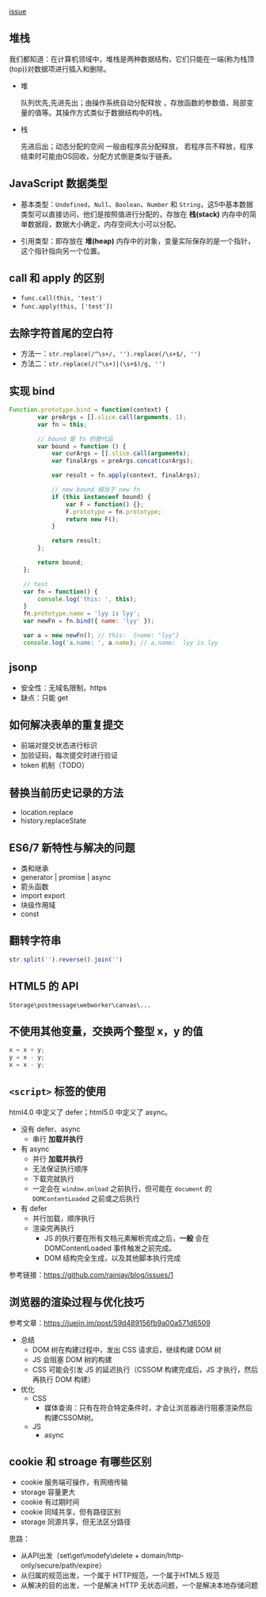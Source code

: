 [issue](https://github.com/hoperyy/blog/issues/41)

## 堆栈

我们都知道：在计算机领域中，堆栈是两种数据结构，它们只能在一端(称为栈顶(top))对数据项进行插入和删除。

+   堆
    
    队列优先,先进先出；由操作系统自动分配释放 ，存放函数的参数值，局部变量的值等。其操作方式类似于数据结构中的栈。

+   栈
    
    先进后出；动态分配的空间 一般由程序员分配释放， 若程序员不释放，程序结束时可能由OS回收，分配方式倒是类似于链表。

## JavaScript 数据类型

+   基本类型：`Undefined`、`Null`、`Boolean`、`Number` 和 `String`，这5中基本数据类型可以直接访问，他们是按照值进行分配的，存放在 **栈(stack)** 内存中的简单数据段，数据大小确定，内存空间大小可以分配。 

+   引用类型：即存放在 **堆(heap)** 内存中的对象，变量实际保存的是一个指针，这个指针指向另一个位置。

## call 和 apply 的区别

+   `func.call(this, 'test')`
+   `func.apply(this, ['test'])`

## 去除字符首尾的空白符

+   方法一：`str.replace(/^\s+/, '').replace(/\s+$/, '')`
+   方法二：`str.replace(/(^\s+)|(\s+$)/g, '')`

## 实现 bind

```js
Function.prototype.bind = function(context) {
        var preArgs = [].slice.call(arguments, 1);
        var fn = this;

        // bound 是 fn 的替代品
        var bound = function () {
            var curArgs = [].slice.call(arguments);
            var finalArgs = preArgs.concat(curArgs);

            var result = fn.apply(context, finalArgs);

            // new bound 相当于 new fn
            if (this instanceof bound) {
                var F = function() {};
                F.prototype = fn.prototype;
                return new F();
            }

            return result;
        };

        return bound;
    };

    // test
    var fn = function() {
        console.log('this: ', this);
    }
    fn.prototype.name = 'lyy is lyy';
    var newFn = fn.bind({ name: 'lyy' });

    var a = new newFn(); // this:  {name: "lyy"}
    console.log('a.name: ', a.name); // a.name:  lyy is lyy
```

## jsonp

+   安全性：无域名限制，https
+   缺点：只能 get

## 如何解决表单的重复提交

+   前端对提交状态进行标识
+   加验证码，每次提交时进行验证
+   token 机制（TODO）

## 替换当前历史记录的方法

+   location.replace
+   history.replaceState

## ES6/7 新特性与解决的问题

+   类和继承
+   generator | promise | async
+   箭头函数
+   import export
+   块级作用域
+   const

## 翻转字符串

```js
str.split('').reverse().join('')
```

## HTML5 的 API

`Storage\postmessage\webworker\canvas\...`

## 不使用其他变量，交换两个整型 x，y 的值

```js
x = x + y;
y = x - y;
x = x - y;
```

## `<script>` 标签的使用

html4.0 中定义了 defer；html5.0 中定义了 async。

+   没有 defer、async
    +   串行 **加载并执行**
+   有 async
    +   并行 **加载并执行**
    +   无法保证执行顺序
    +   下载完就执行
    +   一定会在 `window.onload` 之前执行，但可能在 `document` 的 `DOMContentLoaded` 之前或之后执行
+   有 defer
    +   并行加载，顺序执行
    +   渲染完再执行
        +   JS 的执行要在所有文档元素解析完成之后，**一般** 会在DOMContentLoaded 事件触发之前完成。
        +   DOM 结构完全生成，以及其他脚本执行完成

参考链接：https://github.com/rainjay/blog/issues/1

## 浏览器的渲染过程与优化技巧

参考文章：https://juejin.im/post/59d489156fb9a00a571d6509

+   总结
    +   DOM 树在构建过程中，发出 CSS 请求后，继续构建 DOM 树
    +   JS 会阻塞 DOM 树的构建
    +   CSS 可能会引发 JS 的延迟执行（CSSOM 构建完成后，JS 才执行，然后再执行 DOM 构建）
+   优化
    +   CSS
        +   媒体查询：只有在符合特定条件时，才会让浏览器进行阻塞渲染然后构建CSSOM树。
    +   JS
        +   async

## cookie 和 stroage 有哪些区别

+   cookie 服务端可操作，有网络传输
+   storage 容量更大
+   cookie 有过期时间
+   cookie 同域共享，但有路径区别
+   storage 同源共享，但无法区分路径

思路：

+   从API出发（set\get\modefy\delete + domain/http-only/secure/path/expire）
+   从归属的规范出发，一个属于 HTTP规范，一个属于HTML5 规范
+   从解决的目的出发，一个是解决 HTTP 无状态问题，一个是解决本地存储问题